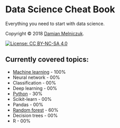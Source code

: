 # Data Science Cheat Book

Everything you need to start with data science.

Copyright © 2018 [Damian Melniczuk](https://data.melniczuk.eu).

[![License: CC BY-NC-SA 4.0](https://img.shields.io/badge/License-CC%20BY--NC--SA%204.0-blue.svg)](LICENSE)

## Currently covered topics:
 * [Machine learning](data/machine-learning.md) 	- 100%
 * Neural network 	- 00%
 * Classification 	- 00%
 * Deep learning 	- 00%
 * [Python](data/python.md)				- 30%
 * Scikit-learn		- 00%
 * Pandas		- 00%
 * [Random forest](data/random-forest.md)		- 60%
 * Decision trees	- 00%
 * R			- 00%
